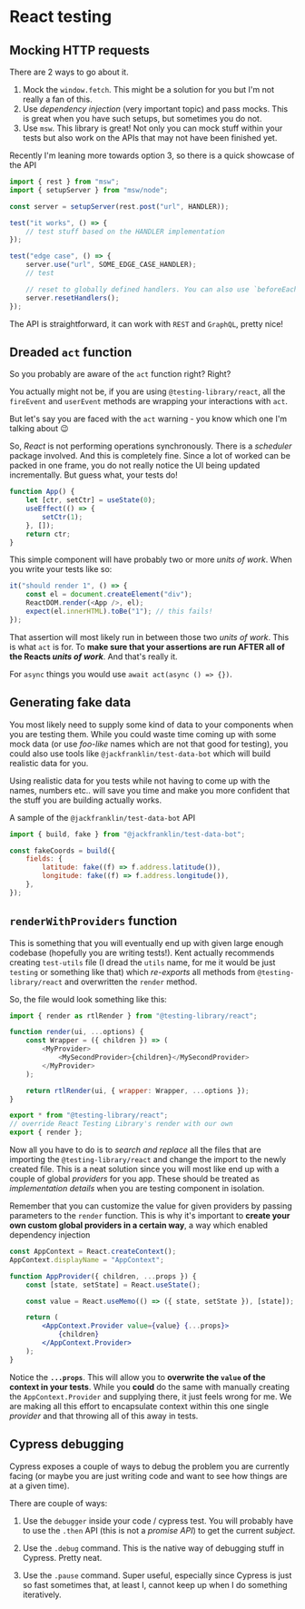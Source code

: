 # React testing

## Mocking HTTP requests

There are 2 ways to go about it.

1. Mock the `window.fetch`. This might be a solution for you but I'm not really a fan of this.
2. Use _dependency injection_ (very important topic) and pass mocks. This is great when you have such setups, but sometimes you do not.
3. Use `msw`. This library is great! Not only you can mock stuff within your tests but also work on the APIs that may not have been finished yet.

Recently I'm leaning more towards option 3, so there is a quick showcase of the API

```jsx
import { rest } from "msw";
import { setupServer } from "msw/node";

const server = setupServer(rest.post("url", HANDLER));

test("it works", () => {
    // test stuff based on the HANDLER implementation
});

test("edge case", () => {
    server.use("url", SOME_EDGE_CASE_HANDLER);
    // test

    // reset to globally defined handlers. You can also use `beforeEach` for this.
    server.resetHandlers();
});
```

The API is straightforward, it can work with `REST` and `GraphQL`, pretty nice!

## Dreaded `act` function

So you probably are aware of the `act` function right? Right?

You actually might not be, if you are using `@testing-library/react`, all the `fireEvent` and `userEvent` methods are wrapping your interactions with `act`.

But let's say you are faced with the `act` warning - you know which one I'm talking about 😉

So, _React_ is not performing operations synchronously. There is a _scheduler_ package involved. And this is completely fine. Since a lot of worked can be packed in one frame, you do not really notice the UI being updated incrementally.
But guess what, your tests do!

```js
function App() {
    let [ctr, setCtr] = useState(0);
    useEffect(() => {
        setCtr(1);
    }, []);
    return ctr;
}
```

This simple component will have probably two or more _units of work_. When you write your tests like so:

```js
it("should render 1", () => {
    const el = document.createElement("div");
    ReactDOM.render(<App />, el);
    expect(el.innerHTML).toBe("1"); // this fails!
});
```

That assertion will most likely run in between those two _units of work_. This is what `act` is for. To **make sure that your assertions are run AFTER all of the Reacts _units of work_**. And that's really it.

For `async` things you would use `await act(async () => {})`.

## Generating fake data

You most likely need to supply some kind of data to your components when you are testing them. While you could waste time coming up with some mock data (or use _foo-like_ names which are not that good for testing), you could also use tools like `@jackfranklin/test-data-bot` which will build realistic data for you.

Using realistic data for you tests while not having to come up with the names, numbers etc.. will save you time and make you more confident that the stuff you are building actually works.

A sample of the `@jackfranklin/test-data-bot` API

```js
import { build, fake } from "@jackfranklin/test-data-bot";

const fakeCoords = build({
    fields: {
        latitude: fake((f) => f.address.latitude()),
        longitude: fake((f) => f.address.longitude()),
    },
});
```

## `renderWithProviders` function

This is something that you will eventually end up with given large enough codebase (hopefully you are writing tests!). Kent actually recommends creating `test-utils` file (I dread the `utils` name, for me it would be just `testing` or something like that) which _re-exports_ all methods from `@testing-library/react` and overwritten the `render` method.

So, the file would look something like this:

```js
import { render as rtlRender } from "@testing-library/react";

function render(ui, ...options) {
    const Wrapper = ({ children }) => (
        <MyProvider>
            <MySecondProvider>{children}</MySecondProvider>
        </MyProvider>
    );

    return rtlRender(ui, { wrapper: Wrapper, ...options });
}

export * from "@testing-library/react";
// override React Testing Library's render with our own
export { render };
```

Now all you have to do is to _search and replace_ all the files that are importing the `@testing-library/react` and change the import to the newly created file.
This is a neat solution since you will most like end up with a couple of global _providers_ for you app. These should be treated as _implementation details_ when you are testing component in isolation.

Remember that you can customize the value for given providers by passing parameters to the `render` function. This is why it's important to **create your own custom global providers in a certain way**, a way which enabled dependency injection

```jsx
const AppContext = React.createContext();
AppContext.displayName = "AppContext";

function AppProvider({ children, ...props }) {
    const [state, setState] = React.useState();

    const value = React.useMemo(() => ({ state, setState }), [state]);

    return (
        <AppContext.Provider value={value} {...props}>
            {children}
        </AppContext.Provider>
    );
}
```

Notice the **`...props`**. This will allow you to **overwrite the `value` of the context in your tests**. While you **could** do the same with manually creating the `AppContext.Provider` and supplying there, it just feels wrong for me. We are making all this effort to encapsulate context within this one single _provider_ and that throwing all of this away in tests.

## Cypress debugging

Cypress exposes a couple of ways to debug the problem you are currently facing (or maybe you are just writing code and want to see how things are at a given time).

There are couple of ways:

1. Use the `debugger` inside your code / cypress test. You will probably have to use the `.then` API (this is not a _promise API_) to get the current _subject_.

2. Use the `.debug` command. This is the native way of debugging stuff in Cypress. Pretty neat.

3. Use the `.pause` command. Super useful, especially since Cypress is just so fast sometimes that, at least I, cannot keep up when I do something iteratively.
